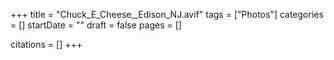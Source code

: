+++
title = "Chuck_E_Cheese,_Edison_NJ.avif"
tags = ["Photos"]
categories = []
startDate = ""
draft = false
pages = []

citations = []
+++
